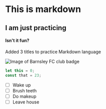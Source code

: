 # This is markdown
## I am just practicing
#### Isn't it fun?




Added 3 titles to practice Markdown language


![Image of Barnsley FC club badge](https://upload.wikimedia.org/wikipedia/en/c/c9/Barnsley_FC.svg)


``` javascript
let this = 0;
const that = 23;
```


- [ ] Wake up
- [ ] Brush teeth
- [ ] Do makeup
- [ ] Leave house
